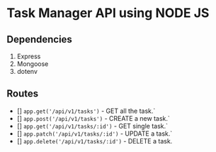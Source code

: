 # Task Manager API using NODE JS

## Dependencies
1. Express 
2. Mongoose
3. dotenv
## Routes
- [] `app.get('/api/v1/tasks')` - GET all the task.`
- [] `app.post('/api/v1/tasks')` - CREATE a new task.`
- [] `app.get('/api/v1/tasks/:id')` - GET single task.`
- [] `app.patch('/api/v1/tasks/:id')` - UPDATE a task.`
- [] `app.delete('/api/v1/tasks/:id')` - DELETE a task.